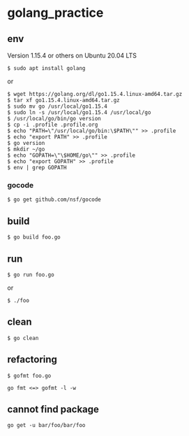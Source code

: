 # golang_practice

## env

Version 1.15.4 or others on Ubuntu 20.04 LTS

```
$ sudo apt install golang
```

or

```
$ wget https://golang.org/dl/go1.15.4.linux-amd64.tar.gz
$ tar xf go1.15.4.linux-amd64.tar.gz
$ sudo mv go /usr/local/go1.15.4
$ sudo ln -s /usr/local/go1.15.4 /usr/local/go
$ /usr/local/go/bin/go version
$ cp -i .profile .profile.org
$ echo "PATH=\"/usr/local/go/bin:\$PATH\"" >> .profile
$ echo "export PATH" >> .profile
$ go version
$ mkdir ~/go
$ echo "GOPATH=\"\$HOME/go\"" >> .profile
$ echo "export GOPATH" >> .profile
$ env | grep GOPATH
```

### gocode

```
$ go get github.com/nsf/gocode
```

## build
```
$ go build foo.go
```

## run
```
$ go run foo.go
```
or
```
$ ./foo
```

## clean

```
$ go clean
```

## refactoring
```
$ gofmt foo.go

go fmt <=> gofmt -l -w
```

## cannot find package
```
go get -u bar/foo/bar/foo
```
